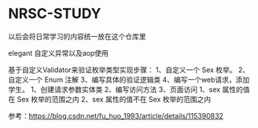 # NRSC-STUDY
以后会将日常学习的内容统一放在这个仓库里


elegant  自定义异常以及aop使用

基于自定义Validator来验证枚举类型实现步骤：
    1、自定义一个 Sex 枚举。
    2、自定义一个 Enum 注解
    3、编写具体的验证逻辑类
    4、编写一个web请求，添加学生。
        1、创建请求参数实体类
        2、编写访问方法
        3、页面访问
            1、sex 属性的值在 Sex 枚举的范围之内
            2、sex 属性的值不在 Sex 枚举的范围之内

参考：https://blog.csdn.net/fu_huo_1993/article/details/115390832
